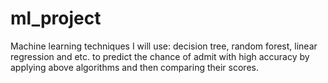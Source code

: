 # ml_project
Machine learning techniques I will use: decision tree, random forest, linear regression and etc. to predict the chance of admit with high accuracy by applying above algorithms and then comparing their scores.
